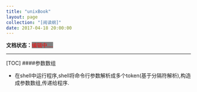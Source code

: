 ```yaml
---
title: "unixBook"
layout: page
collection: "[阅读纲]"
date: 2017-04-18 20:00:00
---
```


**文档状态：**<a style="color:red;background-color:gray">编辑中....</a>

---
[TOC]
####参数数组
- 在shell中运行程序,shell将命令行参数解析成多个token(基于分隔符解析),构造成参数数组,传递给程序.